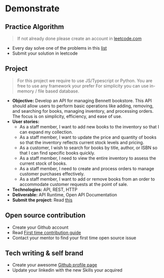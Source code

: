 # Demonstrate

## Practice Algorithm

> If not already done please create an account in [leetcode.com](https://leetcode.com)

- Every day solve one of the problems in this [list](https://leetcode.com/list?selectedList=pwxn6afr)
- Submit your solution in leetcode


## Project

> For this project we require to use JS/Typescript or Python. You are free to use any framework your prefer
> For simplicity you can use in-memory / file based database.

- **Objective:** Develop an API for managing Bennett bookstore. This API should allow users to perform basic operations like adding, removing, and searching for books, managing inventory, and processing orders. The focus is on simplicity, efficiency, and ease of use. 
- **User stories:**
  - As a staff member, I want to add new books to the inventory so that I can expand my collection.
  - As a staff member, I want to update the price and quantity of books so that the inventory reflects current stock levels and pricing.
  - As a customer, I wish to search for books by title, author, or ISBN so that I can find specific books quickly.
  - As a staff member, I need to view the entire inventory to assess the current stock of books.
  - As a staff member, I need to create and process orders to manage customer purchases effectively.
  - As a staff member, I want to add or remove books from an order to accommodate customer requests at the point of sale.
- **Technologies:** API, REST, HTTP
- **Deliverable:** API Runtime, Open API Documentation
- **Submit the project:** Read [this](../../how-to-submit.md)


## Open source contribution

- Create your Github account
- Read [First time contribution guide](https://github.com/firstcontributions/first-contributions#first-contributions)
- Contact your mentor to find your first time open source issue


## Tech writing & self brand

- Create your awesome [Github profile page](https://www.sitepoint.com/github-profile-readme/)
- Update your linkedin with the new Skills your acquired